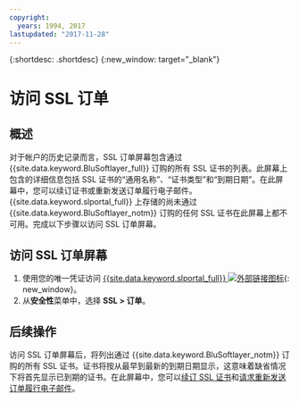 ```yaml
---
copyright:
  years: 1994, 2017
lastupdated: "2017-11-28"
---
```


{:shortdesc: .shortdesc}
{:new_window: target="_blank"}

# 访问 SSL 订单

## 概述

对于帐户的历史记录而言，SSL 订单屏幕包含通过 {{site.data.keyword.BluSoftlayer_full}} 订购的所有 SSL 证书的列表。此屏幕上包含的详细信息包括 SSL 证书的“通用名称”、“证书类型”和“到期日期”。在此屏幕中，您可以续订证书或重新发送订单履行电子邮件。{{site.data.keyword.slportal_full}} 上存储的尚未通过 {{site.data.keyword.BluSoftlayer_notm}} 订购的任何 SSL 证书在此屏幕上都不可用。完成以下步骤以访问 SSL 订单屏幕。

## 访问 SSL 订单屏幕

1. 使用您的唯一凭证访问 [{{site.data.keyword.slportal_full}} ![外部链接图标](../../icons/launch-glyph.svg "外部链接图标")](https://control.softlayer.com/){: new_window}。
2. 从**安全性**菜单中，选择 **SSL > 订单**。

## 后续操作

访问 SSL 订单屏幕后，将列出通过 {{site.data.keyword.BluSoftlayer_notm}} 订购的所有 SSL 证书。证书将按从最早到最新的到期日期显示，这意味着缺省情况下将首先显示已到期的证书。在此屏幕中，您可以[续订 SSL 证书](renew-ssl-certificate.html)和[请求重新发送订单履行电子邮件](request-ssl-certificate-fulfillment-email.html)。
